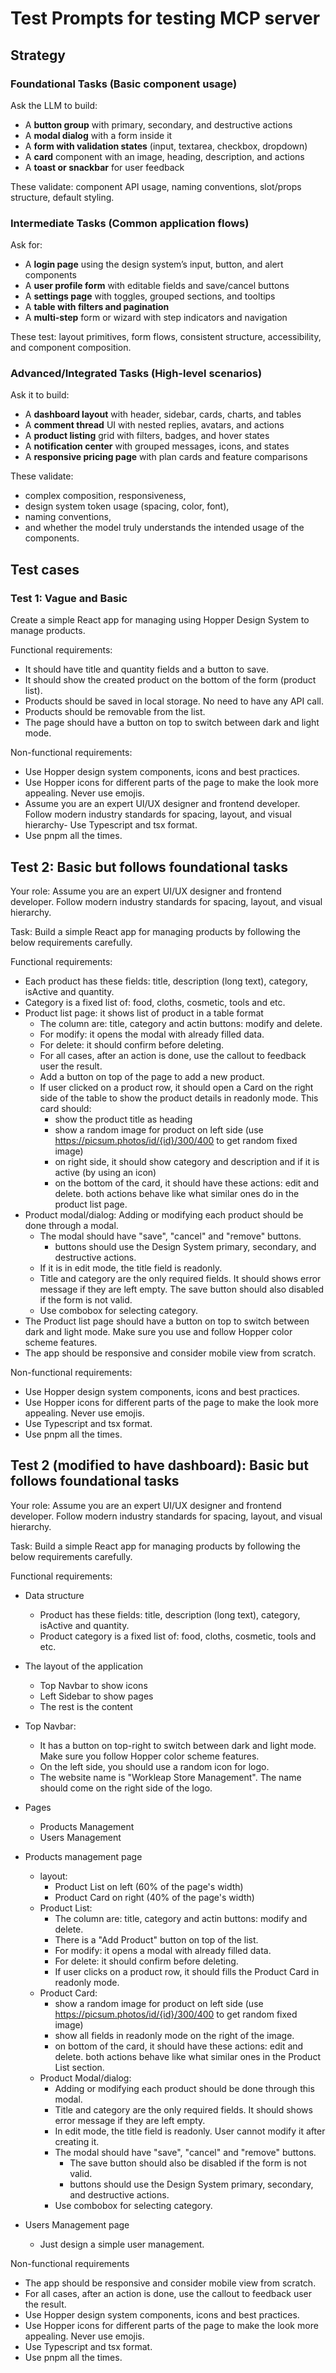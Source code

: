 # Test Prompts for testing MCP server

## Strategy

### Foundational Tasks (Basic component usage)

Ask the LLM to build:

- A **button group** with primary, secondary, and destructive actions
- A **modal dialog** with a form inside it
- A **form with validation states** (input, textarea, checkbox, dropdown)
- A **card** component with an image, heading, description, and actions
- A **toast or snackbar** for user feedback

These validate: component API usage, naming conventions, slot/props structure, default styling.

### Intermediate Tasks (Common application flows)

Ask for:

- A **login page** using the design system’s input, button, and alert components
- A **user profile form** with editable fields and save/cancel buttons
- A **settings page** with toggles, grouped sections, and tooltips
- A **table with filters and pagination**
- A **multi-step** form or wizard with step indicators and navigation

These test: layout primitives, form flows, consistent structure, accessibility, and component composition.

### Advanced/Integrated Tasks (High-level scenarios)

Ask it to build:

- A **dashboard layout** with header, sidebar, cards, charts, and tables
- A **comment thread** UI with nested replies, avatars, and actions
- A **product listing** grid with filters, badges, and hover states
- A **notification center** with grouped messages, icons, and states
- A **responsive pricing page** with plan cards and feature comparisons

These validate:

- complex composition, responsiveness,
- design system token usage (spacing, color, font),
- naming conventions,
- and whether the model truly understands the intended usage of the components.

## Test cases

### Test 1: Vague and Basic

Create a simple React app for managing using Hopper Design System to manage products.

Functional requirements:

- It should have title and quantity fields and a button to save.
- It should show the created product on the bottom of the form (product list).
- Products should be saved in local storage. No need to have any API call.
- Products should be removable from the list.
- The page should have a button on top to switch between dark and light mode.

Non-functional requirements:

- Use Hopper design system components, icons and best practices.
- Use Hopper icons for different parts of the page to make the look more appealing. Never use emojis.
- Assume you are an expert UI/UX designer and frontend developer. Follow modern industry standards for spacing, layout, and visual hierarchy- Use Typescript and tsx format.
- Use pnpm all the times.

## Test 2: Basic but follows foundational tasks

Your role:
Assume you are an expert UI/UX designer and frontend developer. Follow modern industry standards for spacing, layout, and visual hierarchy.

Task:
Build a simple React app for managing products by following the below requirements carefully.

Functional requirements:

- Each product has these fields: title, description (long text), category, isActive and quantity.
- Category is a fixed list of: food, cloths, cosmetic, tools and etc.
- Product list page: it shows list of product in a table format
  - The column are: title, category and actin buttons: modify and delete.
  - For modify: it opens the modal with already filled data.
  - For delete: it should confirm before deleting.
  - For all cases, after an action is done, use the callout to feedback user the result.  
  - Add a button on top of the page to add a new product.
  - If user clicked on a product row, it should open a Card on the right side of the table to show the product details in readonly mode. This card should:
    - show the product title as heading
    - show a random image for product on left side (use <https://picsum.photos/id/{id}/300/400> to get random fixed image)
    - on right side, it should show category and description and if it is active (by using an icon)
    - on the bottom of the card, it should have these actions: edit and delete. both actions behave like what similar ones do in the product list page.
- Product modal/dialog: Adding or modifying each product should be done through a modal.
  - The modal should have "save", "cancel" and "remove" buttons.
    - buttons should use the Design System primary, secondary, and destructive actions.
  - If it is in edit mode, the title field is readonly.
  - Title and category are the only required fields. It should shows error message if they are left empty. The save button should also disabled if the form is not valid.
  - Use combobox for selecting category.
- The Product list page should have a button on top to switch between dark and light mode. Make sure you use and follow  Hopper color scheme features.
- The app should be responsive and consider mobile view from scratch.

Non-functional requirements:

- Use Hopper design system components, icons and best practices.
- Use Hopper icons for different parts of the page to make the look more appealing. Never use emojis.
- Use Typescript and tsx format.
- Use pnpm all the times.

## Test 2 (modified to have dashboard): Basic but follows foundational tasks

Your role:
Assume you are an expert UI/UX designer and frontend developer. Follow modern industry standards for spacing, layout, and visual hierarchy.

Task:
Build a simple React app for managing products by following the below requirements carefully.

Functional requirements:

- Data structure
  - Product has these fields: title, description (long text), category, isActive and quantity.
  - Product category is a fixed list of: food, cloths, cosmetic, tools and etc.

- The layout of the application
  - Top Navbar to show icons
  - Left Sidebar to show pages
  - The rest is the content

- Top Navbar:
  - It has a button on top-right to switch between dark and light mode. Make sure you follow Hopper color scheme features.
  - On the left side, you should use a random icon for logo.
  - The website name is "Workleap Store Management". The name should come on the right side of the logo.

- Pages
  - Products Management
  - Users Management

- Products management page
  - layout:
    - Product List on left (60% of the page's width)
    - Product Card on right (40% of the page's width)
  - Product List:
    - The column are: title, category and actin buttons: modify and delete.
    - There is a "Add Product" button on top of the list.
    - For modify: it opens a modal with already filled data.
    - For delete: it should confirm before deleting.
    - If user clicks on a product row, it should fills the Product Card in readonly mode.
  - Product Card:
    - show a random image for product on left side (use <https://picsum.photos/id/{id}/300/400> to get random fixed image)
    - show all fields in readonly mode on the right of the image.
    - on bottom of the card, it should have these actions: edit and delete. both actions behave like what similar ones in the Product List section.
  - Product Modal/dialog:
    - Adding or modifying each product should be done through this modal.
    - Title and category are the only required fields. It should shows error message if they are left empty.
    - In edit mode, the title field is readonly. User cannot modify it after creating it.
    - The modal should have "save", "cancel" and "remove" buttons.
      - The save button should also be disabled if the form is not valid.
      - buttons should use the Design System primary, secondary, and destructive actions.
    - Use combobox for selecting category.
  
- Users Management page
  - Just design a simple user management.

Non-functional requirements

- The app should be responsive and consider mobile view from scratch.
- For all cases, after an action is done, use the callout to feedback user the result.  
- Use Hopper design system components, icons and best practices.
- Use Hopper icons for different parts of the page to make the look more appealing. Never use emojis.
- Use Typescript and tsx format.
- Use pnpm all the times.
